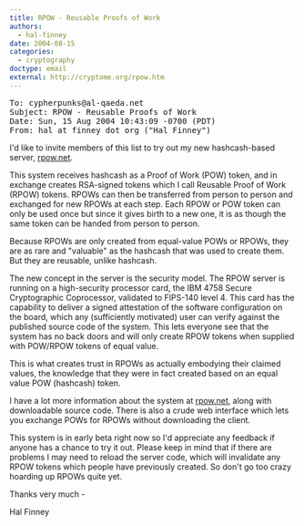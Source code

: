 ```yaml
---
title: RPOW - Reusable Proofs of Work
authors:
  - hal-finney
date: 2004-08-15
categories:
  - cryptography
doctype: email
external: http://cryptome.org/rpow.htm
---
```


<pre>
To: cypherpunks@al-qaeda.net
Subject: RPOW - Reusable Proofs of Work
Date: Sun, 15 Aug 2004 10:43:09 -0700 (PDT)
From: hal at finney dot org ("Hal Finney")
</pre>

I'd like to invite members of this list to try out my new hashcash-based server, [rpow.net](/finney/rpow/index.html).

This system receives hashcash as a Proof of Work (POW) token, and in exchange creates RSA-signed tokens which I call Reusable Proof of Work (RPOW) tokens. RPOWs can then be transferred from person to person and exchanged for new RPOWs at each step. Each RPOW or POW token can only be used once but since it gives birth to a new one, it is as though the same token can be handed from person to person.

Because RPOWs are only created from equal-value POWs or RPOWs, they are as rare and "valuable" as the hashcash that was used to create them. But they are reusable, unlike hashcash.

The new concept in the server is the security model. The RPOW server is running on a high-security processor card, the IBM 4758 Secure Cryptographic Coprocessor, validated to FIPS-140 level 4. This card has the capability to deliver a signed attestation of the software configuration on the board, which any (sufficiently motivated) user can verify against the published source code of the system. This lets everyone see that the system has no back doors and will only create RPOW tokens when supplied with POW/RPOW tokens of equal value.

This is what creates trust in RPOWs as actually embodying their claimed values, the knowledge that they were in fact created based on an equal value POW (hashcash) token.

I have a lot more information about the system at [rpow.net](/finney/rpow/index.html), along with downloadable source code. There is also a crude web interface which lets you exchange POWs for RPOWs without downloading the client.

This system is in early beta right now so I'd appreciate any feedback if anyone has a chance to try it out. Please keep in mind that if there are problems I may need to reload the server code, which will invalidate any RPOW tokens which people have previously created. So don't go too crazy hoarding up RPOWs quite yet.

Thanks very much -

Hal Finney
